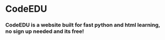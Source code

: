 # CodeEDU
<html>
  <h3>CodeEDU is a website built for fast python and html learning, no sign up needed and its free!</h3>
</html>


